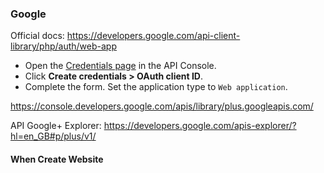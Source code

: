 ### Google

Official docs: https://developers.google.com/api-client-library/php/auth/web-app

* Open the [Credentials page](https://console.developers.google.com/apis/credentials) in the API Console.
* Click **Create credentials > OAuth client ID**.
* Complete the form. Set the application type to `Web application`.


https://console.developers.google.com/apis/library/plus.googleapis.com/

API Google+ Explorer: https://developers.google.com/apis-explorer/?hl=en_GB#p/plus/v1/

#### When Create Website 
